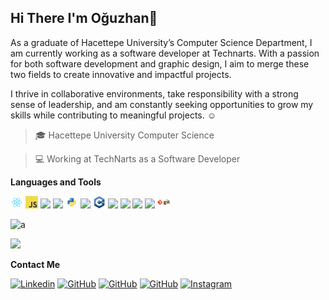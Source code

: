 ## Hi There I'm Oğuzhan👋 
As a graduate of Hacettepe University’s Computer Science Department, I am currently working as a software developer at Technarts. With a passion for both software development and graphic design, I aim to merge these two fields to create innovative and impactful projects.

I thrive in collaborative environments, take responsibility with a strong sense of leadership, and am constantly seeking opportunities to grow my skills while contributing to meaningful projects. ☺️



> 🎓 Hacettepe University Computer Science

> 💻 Working at TechNarts as a Software Developer


**Languages and Tools**

<code><img height="20" src="https://raw.githubusercontent.com/github/explore/80688e429a7d4ef2fca1e82350fe8e3517d3494d/topics/react/react.png"></code>
<code><img height="20" src="https://raw.githubusercontent.com/github/explore/80688e429a7d4ef2fca1e82350fe8e3517d3494d/topics/javascript/javascript.png"></code>
<code><img height="20" src="https://github.com/oguzhanertekin/oguzhanertekin/assets/68961575/3c8c0dcb-42dd-4270-a387-b3baea87e42f"></code>
<code><img height="20" src="https://github.com/oguzhanertekin/oguzhanertekin/assets/68961575/584645a5-571f-41c5-b005-b2e373403791"></code>
<code><img height="20" src="https://raw.githubusercontent.com/github/explore/80688e429a7d4ef2fca1e82350fe8e3517d3494d/topics/python/python.png"></code>
<code><img height="20" src="https://github.com/oguzhanertekin/oguzhanertekin/assets/68961575/ca51c08e-d9df-4361-99e6-bde047c78f38"></code>
<code><img height="20" src="https://raw.githubusercontent.com/github/explore/80688e429a7d4ef2fca1e82350fe8e3517d3494d/topics/cpp/cpp.png"></code>
<code><img height="20" src="https://github.com/oguzhanertekin/oguzhanertekin/assets/68961575/4e4000d0-1077-4d36-9f9e-e94e708fbb3e"></code>
<code><img height="20" src="https://github.com/oguzhanertekin/oguzhanertekin/assets/68961575/bdc95dcd-c442-4749-8495-518d18943baa"></code>
<code><img height="20" src="https://github.com/oguzhanertekin/oguzhanertekin/assets/68961575/0b28ff4d-452e-4ee9-9bbd-e57d7ea00cc6"></code>
<code><img height="20" src="https://github.com/oguzhanertekin/oguzhanertekin/assets/68961575/77d74320-6e31-4958-ae87-5f6534461a51"></code>
<code><img height="20" src="https://raw.githubusercontent.com/github/explore/80688e429a7d4ef2fca1e82350fe8e3517d3494d/topics/git/git.png"></code>

![a](https://github-profile-summary-cards.vercel.app/api/cards/profile-details?username=oguzhanertekin&theme=tokyonight)

<img src="https://www.lambdatest.com/resources/images/news24.gif" width="auto" height="250">






**Contact Me**

[![Linkedin](https://img.shields.io/badge/LinkedIn-0077B5?style=for-the-badge&logo=linkedin&logoColor=white)](https://www.linkedin.com/in/o%C4%9Fuzhan-ertekin/)
[![GitHub](https://img.shields.io/badge/GitHub-100000?style=for-the-badge&logo=github&logoColor=white)](https://github.com/oguzhanertekin)
[![GitHub](https://img.shields.io/badge/Gmail-D14836?style=for-the-badge&logo=gmail&logoColor=white)](mailto:oertekin134@gmail.com)
[![GitHub](https://img.shields.io/badge/website-000000?style=for-the-badge&logo=About.me&logoColor=white)](https://oguzhanertekin.github.io/oe)
[![Instagram](https://img.shields.io/badge/Instagram-E4405F?style=for-the-badge&logo=instagram&logoColor=white)](https://instagram.com/oguzhanertkn)



